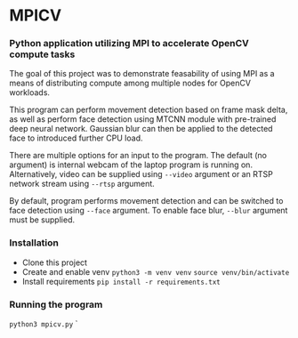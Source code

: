# MPICV
### Python application utilizing MPI to accelerate OpenCV compute tasks

The goal of this project was to demonstrate feasability of using MPI as a means of distributing compute among multiple nodes for OpenCV workloads.

This program can perform movement detection based on frame mask delta, as well as perform face detection using MTCNN module with pre-trained deep neural network. Gaussian blur can then be applied to the detected face to introduced further CPU load.

There are multiple options for an input to the program. The default (no argument) is internal webcam of the laptop program is running on. Alternatively, video can be supplied using `--video` argument or an RTSP network stream using `--rtsp` argument.

By default, program performs movement detection and can be switched to face detection using `--face` argument. To enable face blur, `--blur` argument must be supplied.

### Installation
- Clone this project
- Create and enable venv
`python3 -m venv venv`
`source venv/bin/activate`
- Install requirements
`pip install -r requirements.txt`

### Running the program
`python3 mpicv.py`
` 

